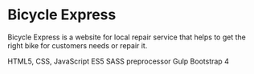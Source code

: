 # Bicycle Express

Bicycle Express is a website for local repair service that helps to get the right bike for customers needs or repair it.

HTML5, CSS, JavaScript ES5
SASS preprocessor
Gulp
Bootstrap 4
